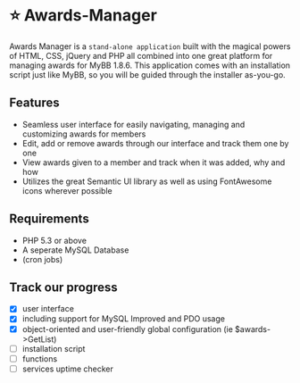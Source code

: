 # :star: Awards-Manager
Awards Manager is a `stand-alone application` built with the magical powers of HTML, CSS, jQuery and PHP all combined into one great platform
for managing awards for MyBB 1.8.6. This application comes with an installation script just like MyBB, so you will be guided through the
installer as-you-go. 

## Features
* Seamless user interface for easily navigating, managing and customizing awards for members
* Edit, add or remove awards through our interface and track them one by one
* View awards given to a member and track when it was added, why and how
* Utilizes the great Semantic UI library as well as using FontAwesome icons wherever possible

## Requirements
* PHP  5.3 or above
* A seperate MySQL Database
* (cron jobs)

## Track our progress
- [x] user interface
- [x] including support for MySQL Improved and PDO usage
- [x] object-oriented and user-friendly global configuration (ie $awards->GetList)
- [ ] installation script
- [ ] functions
- [ ] services uptime checker
